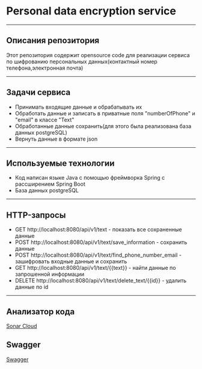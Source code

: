 # Personal data encryption service
____
## Описания репозитория
Этот репозитория содержит opensource code для реализации сервиса по шифрованию персональных данных(контактный номер телефона,электронная почта)
____
## Задачи сервиса
+ Принимать входящие данные и обрабатывать их
+ Обработать данные и записать в приватные поля "numberOfPhone" и "email" в классе "Text"
+ Обработанные данные сохранить(для этого была реализована база данных postgreSQL)
+ Вернуть данные в формате json
____
## Используемые технологии
+ Код написан языке Java с помощью фреймворка Spring с рассширением Spring Boot
+ База данных  postgreSQL
____
## HTTP-запросы
+ GET http://localhost:8080/api/v1/text - показать все сохраненные данные
+ POST http://localhost:8080/api/v1/text/save_information - сохранить данные
+ POST http://localhost:8080/api/v1/text/find_phone_number_email - зашифровать входные данные и сохранить
+ GET http://localhost:8080/api/v1/text/{{text}} - найти данные по запрошенной информации
+ DELETE http://localhost:8080/api/v1/text/delete_text/{{id}} - удалить данные по id
____
## Анализатор кода
[Sonar Cloud](https://sonarcloud.io/summary/overall?id=Perceva1e_projectWebJava)
## Swagger
[Swagger](http://localhost:8080/swagger-ui/index.html#/)
